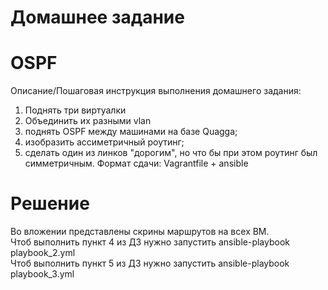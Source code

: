 # Домашнее задание
# OSPF

Описание/Пошаговая инструкция выполнения домашнего задания:  
1. Поднять три виртуалки
2. Объединить их разными vlan
3. поднять OSPF между машинами на базе Quagga;
4. изобразить ассиметричный роутинг;
5. сделать один из линков "дорогим", но что бы при этом роутинг был симметричным. Формат сдачи: Vagrantfile + ansible

# Решение

Во вложении представлены скрины маршрутов на всех ВМ.  
Чтоб выполнить пункт 4 из ДЗ нужно запустить ansible-playbook playbook_2.yml  
Чтоб выполнить пункт 5 из ДЗ нужно запустить ansible-playbook playbook_3.yml  
